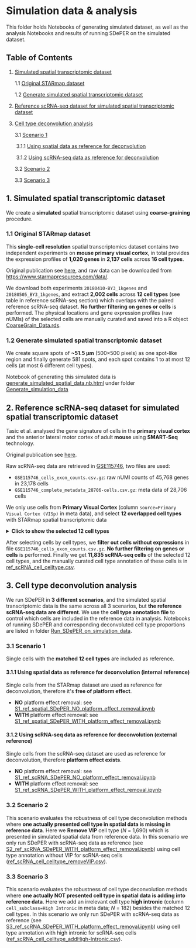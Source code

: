 # Simulation data & analysis
This folder holds Notebooks of generating simulated dataset, as well as the analysis Notebooks and results of running SDePER on the simulated dataset.

## Table of Contents

1. [Simulated spatial transcriptomic dataset](#1-simulated-spatial-transcriptomic-dataset)

   1.1 [Original STARmap dataset](#11-original-starmap-dataset)

   1.2 [Generate simulated spatial transcriptomic dataset](#12-generate-simulated-spatial-transcriptomic-dataset)

2. [Reference scRNA-seq dataset for simulated spatial transcriptomic dataset](#2-reference-scrna-seq-dataset-for-simulated-spatial-transcriptomic-dataset)

3. [Cell type deconvolution analysis](#3-cell-type-deconvolution-analysis)

   3.1 [Scenario 1](#31-Scenario-1)

   ​	3.1.1 [Using spatial data as reference for deconvolution](#311-using-spatial-data-as-reference-for-deconvolution)

   ​    3.1.2 [Using scRNA-seq data as reference for deconvolution](#312-using-scrna-seq-data-as-reference-for-deconvolution)

   3.2 [Scenario 2](#32-Scenario-2)

   3.3 [Scenario 3](#33-Scenario-3)

## 1. Simulated spatial transcriptomic dataset

We create a **simulated** spatial transcriptomic dataset using **coarse-graining** procedure.

### 1.1 Original STARmap dataset

This **single-cell resolution** spatial transcriptomics dataset contains two independent experiments on **mouse primary visual cortex**, in total provides the expression profiles of **1,020 genes** in **2,137 cells** across **16 cell types**.

Original publication see [here](https://www.science.org/doi/10.1126/science.aat5691), and raw data can be downloaded from https://www.starmapresources.com/data/.

We download both experiments `20180410-BY3_1kgenes` and `20180505_BY3_1kgenes`, and extract **2,002 cells** across **12 cell types** (see table in reference scRNA-seq section) which overlaps with the paired reference scRNA-seq dataset. **No further filtering on genes or cells** is performed. The physical locations and gene expression profiles (raw nUMIs) of the selected cells are manually curated and saved into a R object [CoarseGrain_Data.rds](Generate_simulation_data/CoarseGrain_Data.rds).

### 1.2 Generate simulated spatial transcriptomic dataset

We create square spots of **~51.5 μm** (500×500 pixels) as one spot-like region and finally generate 581 spots, and each spot contains 1 to at most 12 cells (at most 6 different cell types).

Notebook of generating this simulated data is [generate_simulated_spatial_data.nb.html](https://rawcdn.githack.com/az7jh2/SDePER_Analysis/c60dcb036816bd61b5a8b3752d473a5b591b52b6/Simulation/Generate_simulation_data/generate_simulated_spatial_data.nb.html) under folder [Generate_simulation_data](Generate_simulation_data)

## 2. Reference scRNA-seq dataset for simulated spatial transcriptomic dataset

Tasic et al. analysed the gene signature of cells in the **primary visual cortex** and the anterior lateral motor cortex of adult **mouse** using **SMART-Seq** technology.

Original publication see [here](https://doi.org/10.1038/s41586-018-0654-5).

Raw scRNA-seq data are retrieved in [GSE115746](https://www.ncbi.nlm.nih.gov/geo/query/acc.cgi?acc=GSE115746), two files are used:

* `GSE115746_cells_exon_counts.csv.gz`: raw nUMI counts of 45,768 genes in 23,178 cells
* `GSE115746_complete_metadata_28706-cells.csv.gz`: meta data of 28,706 cells

We only use cells from **Primary Visual Cortex** (column `source=Primary Visual Cortex (VISp)` in meta data), and select **12 overlapped cell types** with STARmap spatial transcriptomic data

<details>
    <summary><b>Click to show the selected 12 cell types</b></summary>
        <table>
    <thead>
      <tr>
        <th>Selected cell types in STARmap</th>
        <th>Full name</th>
        <th>Corresponding cell types in <i>cell_subclass</i> column in scRNA-seq meta data</th>
      </tr>
    </thead>
    <tbody>
      <tr>
        <td>Astro</td>
        <td>astrocytes</td>
        <td>Astro</td>
      </tr>
      <tr>
        <td>eL2/3</td>
        <td>excitatory neurons layer 2/3</td>
        <td>L2/3 IT</td>
      </tr>
      <tr>
        <td>eL4</td>
        <td>excitatory neurons layer 4</td>
        <td>L4</td>
      </tr>
      <tr>
        <td>eL5</td>
        <td>excitatory neurons layer 5</td>
        <td>L5 IT + L5 PT + NP</td>
      </tr>
      <tr>
        <td>eL6</td>
        <td>excitatory neurons layer 6</td>
        <td>L6 IT + L6 CT</td>
      </tr>
      <tr>
        <td>Endo</td>
        <td>endothelial</td>
        <td>Endo</td>
      </tr>
      <tr>
        <td>Micro</td>
        <td>microglia</td>
        <td>Macrophage (including Microglia Siglech &amp; PVM Mrc1 in <i>cell_cluster</i> column)</td>
      </tr>
      <tr>
        <td>Oligo</td>
        <td>oligodendrocyte</td>
        <td>Oligo</td>
      </tr>
      <tr>
        <td>PVALB</td>
        <td>Pvalb-positive cell</td>
        <td>Pvalb</td>
      </tr>
      <tr>
        <td>Smc</td>
        <td>smooth muscle cell</td>
        <td>SMC</td>
      </tr>
      <tr>
        <td>SST</td>
        <td>Sst neuron</td>
        <td>Sst</td>
      </tr>
      <tr>
        <td>VIP</td>
        <td>Vip inhibitory neuron</td>
        <td>Vip</td>
      </tr>
    </tbody>
    </table>
</details>

After selecting cells by cell types, we **filter out cells without expressions** in file `GSE115746_cells_exon_counts.csv.gz`.  **No further filtering on genes or cells** is performed. Finally we get **11,835 scRNA-seq cells** of the selected 12 cell types, and the manually curated cell type annotation of these cells is in [ref_scRNA_cell_celltype.csv](Run_SDePER_on_simulation_data/Scenario_1/ref_scRNA_seq/ref_scRNA_cell_celltype.csv).

## 3. Cell type deconvolution analysis

We run SDePER in **3 different scenarios**, and the simulated spatial transcriptomic data is the same across all 3 scenarios, but **the reference scRNA-seq data are different**. We use the **cell type annotation file** to control which cells are included in the reference data in analysis. Notebooks of running SDePER and corresponding deconvoluted cell type proportions are listed in folder [Run_SDePER_on_simulation_data](Run_SDePER_on_simulation_data). 

### 3.1 Scenario 1

Single cells with the **matched 12 cell types** are included as reference.

#### 3.1.1 Using spatial data as reference for deconvolution (internal reference)

Single cells from the STARmap dataset are used as reference for deconvolution, therefore it's **free of platform effect**.

* **NO** platform effect removal: see [S1_ref_spatial_SDePER_NO_platform_effect_removal.ipynb](Run_SDePER_on_simulation_data/Scenario_1/ref_spatial/S1_ref_spatial_SDePER_NO_platform_effect_removal.ipynb)
* **WITH** platform effect removal: see [S1_ref_spatial_SDePER_WITH_platform_effect_removal.ipynb](Run_SDePER_on_simulation_data/Scenario_1/ref_spatial/S1_ref_spatial_SDePER_WITH_platform_effect_removal.ipynb)

#### 3.1.2 Using scRNA-seq data as reference for deconvolution (external reference)

Single cells from the scRNA-seq dataset are used as reference for deconvolution, therefore **platform effect exists**.

* **NO** platform effect removal: see [S1_ref_scRNA_SDePER_NO_platform_effect_removal.ipynb](Run_SDePER_on_simulation_data/Scenario_1/ref_scRNA_seq/S1_ref_scRNA_SDePER_NO_platform_effect_removal.ipynb)
* **WITH** platform effect removal: see [S1_ref_scRNA_SDePER_WITH_platform_effect_removal.ipynb](Run_SDePER_on_simulation_data/Scenario_1/ref_scRNA_seq/S1_ref_scRNA_SDePER_WITH_platform_effect_removal.ipynb)

### 3.2 Scenario 2

This scenario evaluates the robustness of cell type deconvolution methods where **one actually presented cell type in spatial data is missing in reference data**. Here we **Remove VIP** cell type (*N* = 1,690) which is presented in simulated spatial data from reference data. In this scenario we only run SDePER with scRNA-seq data as reference (see [S2_ref_scRNA_SDePER_WITH_platform_effect_removal.ipynb](Run_SDePER_on_simulation_data/Scenario_2/S2_ref_scRNA_SDePER_WITH_platform_effect_removal.ipynb)) using cell type annotation without VIP for scRNA-seq cells ([ref_scRNA_cell_celltype_removeVIP.csv](Run_SDePER_on_simulation_data/Scenario_2/ref_scRNA_cell_celltype_removeVIP.csv)).

### 3.3 Scenario 3

This scenario evaluates the robustness of cell type deconvolution methods where **one actually NOT presented cell type in spatial data is adding into reference data**. Here we add an irrelevant cell type **high intronic** (column `cell_subclass=High Intronic` in meta data; *N* = 182) besides the matched 12 cell types. In this scenario we only run SDePER with scRNA-seq data as reference (see  [S3_ref_scRNA_SDePER_WITH_platform_effect_removal.ipynb](Run_SDePER_on_simulation_data/Scenario_3/S3_ref_scRNA_SDePER_WITH_platform_effect_removal.ipynb)) using cell type annotation with high intronic for scRNA-seq cells ([ref_scRNA_cell_celltype_addHigh-Intronic.csv](Run_SDePER_on_simulation_data/Scenario_3/ref_scRNA_cell_celltype_addHigh-Intronic.csv)).
